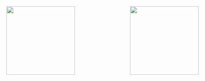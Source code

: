 <div>
  
  <img  height="180em" src="https://github-readme-stats.vercel.app/api?username=hermes170172&show_icons=true&theme=great-gatsby&include_all_commits=true&count_private=true"/>
  <img align="right" height="180em" src="https://github-readme-stats.vercel.app/api/top-langs/?username=hermes170172&layout=compact&langs_count=16&theme=great-gatsby"/>
</div>
